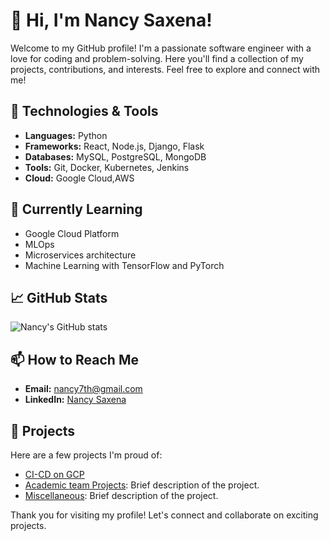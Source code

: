 # 👋 Hi, I'm Nancy Saxena!

Welcome to my GitHub profile! I'm a passionate software engineer with a love for coding and problem-solving. Here you'll find a collection of my projects, contributions, and interests. Feel free to explore and connect with me!

## 🔧 Technologies & Tools

- **Languages:** Python
- **Frameworks:** React, Node.js, Django, Flask
- **Databases:** MySQL, PostgreSQL, MongoDB
- **Tools:** Git, Docker, Kubernetes, Jenkins
- **Cloud:** Google Cloud,AWS

## 🌱 Currently Learning
- Google Cloud Platform
- MLOps
- Microservices architecture
- Machine Learning with TensorFlow and PyTorch

## 📈 GitHub Stats

![Nancy's GitHub stats](https://github-readme-stats.vercel.app/api?username=NancySaxena1-eng&show_icons=true&theme=radical)

## 📫 How to Reach Me

- **Email:** [nancy7th@gmail.com](mailto:nancy7th@gmail.com)
- **LinkedIn:** [Nancy Saxena](https://www.linkedin.com/in/nancysaxena)

## 🔗 Projects

Here are a few projects I'm proud of:

- [CI-CD on GCP](https://github.com/stars/NancySaxena1-eng/lists/gcp-ci-cd)
- [Academic team Projects](https://github.com/NancySaxena1-eng/another-project): Brief description of the project.
- [Miscellaneous](https://github.com/NancySaxena1-eng/yet-another-project): Brief description of the project.


Thank you for visiting my profile! Let's connect and collaborate on exciting projects.
